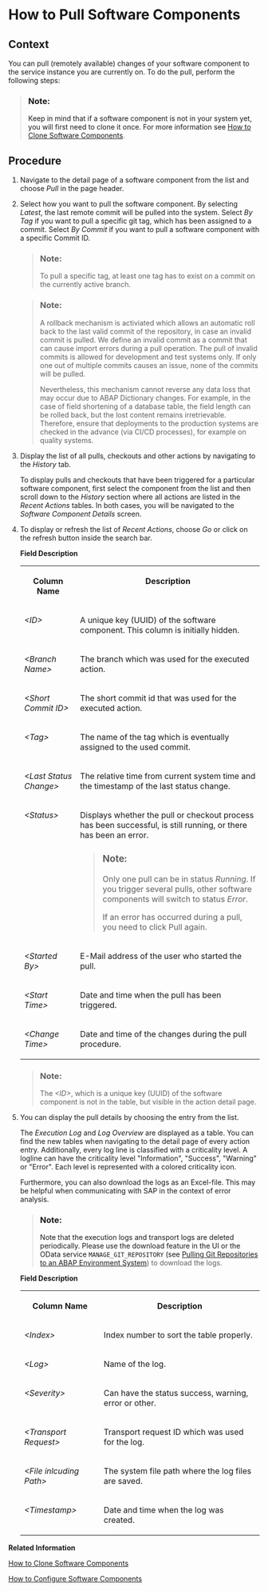<!-- loio90b9b9d5219c4875825be35137d9128f -->

# How to Pull Software Components



<a name="loio90b9b9d5219c4875825be35137d9128f__section_h4q_c4k_m3b"/>

## Context

You can pull \(remotely available\) changes of your software component to the service instance you are currently on. To do the pull, perform the following steps:

> ### Note:  
> Keep in mind that if a software component is not in your system yet, you will first need to clone it once. For more information see [How to Clone Software Components](how-to-clone-software-components-18564c5.md).



<a name="loio90b9b9d5219c4875825be35137d9128f__section_xyb_2dc_p2b"/>

## Procedure

1.  Navigate to the detail page of a software component from the list and choose *Pull* in the page header.

2.  Select how you want to pull the software component. By selecting *Latest*, the last remote commit will be pulled into the system. Select *By Tag* if you want to pull a specific git tag, which has been assigned to a commit. Select *By Commit* if you want to pull a software component with a specific Commit ID.

    > ### Note:  
    > To pull a specific tag, at least one tag has to exist on a commit on the currently active branch.

    > ### Note:  
    > A rollback mechanism is activiated which allows an automatic roll back to the last valid commit of the repository, in case an invalid commit is pulled. We define an invalid commit as a commit that can cause import errors during a pull operation. The pull of invalid commits is allowed for development and test systems only. If only one out of multiple commits causes an issue, none of the commits will be pulled.
    > 
    > Nevertheless, this mechanism cannot reverse any data loss that may occur due to ABAP Dictionary changes. For example, in the case of field shortening of a database table, the field length can be rolled back, but the lost content remains irretrievable. Therefore, ensure that deployments to the production systems are checked in the advance \(via CI/CD processes\), for example on quality systems.

3.  Display the list of all pulls, checkouts and other actions by navigating to the *History* tab.

    To display pulls and checkouts that have been triggered for a particular software component, first select the component from the list and then scroll down to the *History* section where all actions are listed in the *Recent Actions* tables. In both cases, you will be navigated to the *Software Component Details* screen.

4.  To display or refresh the list of *Recent Actions*, choose *Go* or click on the refresh button inside the search bar.

    **Field Description**


    <table>
    <tr>
    <th valign="top">

    Column Name
    
    </th>
    <th valign="top">

    Description
    
    </th>
    </tr>
    <tr>
    <td valign="top">
    
    *<ID\>* 
    
    </td>
    <td valign="top">
    
    A unique key \(UUID\) of the software component. This column is initially hidden.
    
    </td>
    </tr>
    <tr>
    <td valign="top">
    
    *<Branch Name\>* 
    
    </td>
    <td valign="top">
    
    The branch which was used for the executed action.
    
    </td>
    </tr>
    <tr>
    <td valign="top">
    
    *<Short Commit ID\>* 
    
    </td>
    <td valign="top">
    
    The short commit id that was used for the executed action.
    
    </td>
    </tr>
    <tr>
    <td valign="top">
    
    *<Tag\>* 
    
    </td>
    <td valign="top">
    
    The name of the tag which is eventually assigned to the used commit.
    
    </td>
    </tr>
    <tr>
    <td valign="top">
    
    *<Last Status Change\>* 
    
    </td>
    <td valign="top">
    
    The relative time from current system time and the timestamp of the last status change.
    
    </td>
    </tr>
    <tr>
    <td valign="top">
    
    *<Status\>* 
    
    </td>
    <td valign="top">
    
    Displays whether the pull or checkout process has been successful, is still running, or there has been an error.

    > ### Note:  
    > Only one pull can be in status *Running*. If you trigger several pulls, other software components will switch to status *Error*.
    > 
    > If an error has occurred during a pull, you need to click Pull again.


    
    </td>
    </tr>
    <tr>
    <td valign="top">
    
    *<Started By\>* 
    
    </td>
    <td valign="top">
    
    E-Mail address of the user who started the pull.
    
    </td>
    </tr>
    <tr>
    <td valign="top">
    
    *<Start Time\>* 
    
    </td>
    <td valign="top">
    
    Date and time when the pull has been triggered.
    
    </td>
    </tr>
    <tr>
    <td valign="top">
    
    *<Change Time\>* 
    
    </td>
    <td valign="top">
    
    Date and time of the changes during the pull procedure.
    
    </td>
    </tr>
    </table>
    
    > ### Note:  
    > The *<ID\>*, which is a unique key \(UUID\) of the software component is not in the table, but visible in the action detail page.

5.  You can display the pull details by choosing the entry from the list.

    The *Execution Log* and *Log Overview* are displayed as a table. You can find the new tables when navigating to the detail page of every action entry. Additionally, every log line is classified with a criticality level. A logline can have the criticality level "Information", "Success", "Warning" or "Error". Each level is represented with a colored criticality icon.

    Furthermore, you can also download the logs as an Excel-file. This may be helpful when communicating with SAP in the context of error analysis.

    > ### Note:  
    > Note that the execution logs and transport logs are deleted periodically. Please use the download feature in the UI or the OData service `MANAGE_GIT_REPOSITORY` \(see [Pulling Git Repositories to an ABAP Environment System](../30-development/pulling-git-repositories-to-an-abap-environment-system-80a8d52.md)\) to download the logs.

    **Field Description**


    <table>
    <tr>
    <th valign="top">

    Column Name
    
    </th>
    <th valign="top">

    Description
    
    </th>
    </tr>
    <tr>
    <td valign="top">
    
    *<Index\>*
    
    </td>
    <td valign="top">
    
    Index number to sort the table properly.
    
    </td>
    </tr>
    <tr>
    <td valign="top">
    
    *<Log\>*
    
    </td>
    <td valign="top">
    
    Name of the log.
    
    </td>
    </tr>
    <tr>
    <td valign="top">
    
    *<Severity\>*
    
    </td>
    <td valign="top">
    
    Can have the status success, warning, error or other.
    
    </td>
    </tr>
    <tr>
    <td valign="top">
    
    *<Transport Request\>*
    
    </td>
    <td valign="top">
    
    Transport request ID which was used for the log.
    
    </td>
    </tr>
    <tr>
    <td valign="top">
    
    *<File inlcuding Path\>*
    
    </td>
    <td valign="top">
    
    The system file path where the log files are saved.
    
    </td>
    </tr>
    <tr>
    <td valign="top">
    
    *<Timestamp\>*
    
    </td>
    <td valign="top">
    
    Date and time when the log was created.
    
    </td>
    </tr>
    </table>
    

**Related Information**  


[How to Clone Software Components](how-to-clone-software-components-18564c5.md "")

[How to Configure Software Components](how-to-configure-software-components-51bed3b.md "")

